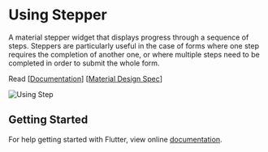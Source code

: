 # Using Stepper

A material stepper widget that displays progress through a sequence of steps. Steppers are particularly useful in the case of forms where one step requires the completion of another one, or where multiple steps need to be completed in order to submit the whole form.

Read [[Documentation](https://docs.flutter.io/flutter/material/Stepper-class.html)] [[Material Design Spec](https://material.io/guidelines/components/steppers.html)]

![Using Step](https://user-images.githubusercontent.com/74393555/99682241-d6189000-2aa0-11eb-8f46-ce27fcc44e17.png)


## Getting Started

For help getting started with Flutter, view online [documentation](http://flutter.dev/).
